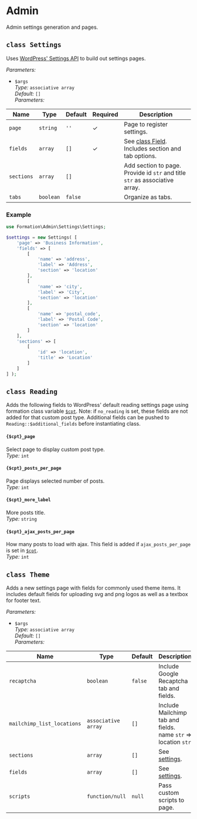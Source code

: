 # Admin

Admin settings generation and pages.

## `class Settings`

Uses [WordPress' Settings API](https://developer.wordpress.org/plugins/settings/using-settings-api/) to build out settings pages.

_Parameters:_

* `$args`  
_Type:_ `associative array`  
_Default:_ `[]`  
_Parameters:_

| Name | Type | Default | Required | Description
|--|--|--|--|--|
| `page` | `string` | `''` | ✓ | Page to register settings.
| `fields` | `array` | `[]` | ✓ | See [class Field](/src/common/#user-content-class-field). Includes section and tab options.
| `sections` | `array` | `[]` |  | Add section to page. Provide id `str` and title `str` as associative array.
| `tabs` | `boolean` | `false` |  | Organize as tabs.

### Example

```php
use Formation\Admin\Settings\Settings;

$settings = new Settings( [
	'page' => 'Business Information',
	'fields' => [
		[
			'name' => 'address',
			'label' => 'Address',
			'section' => 'location'
		],
		[
			'name' => 'city',
			'label' => 'City',
			'section' => 'location'
		],
		[
			'name' => 'postal_code',
			'label' => 'Postal Code',
			'section' => 'location'
		]
	],
	'sections' => [
		[
			'id' => 'location',
			'title' => 'Location'
		]
	]
] );
```
## `class Reading`

Adds the following fields to WordPress' default reading settings page using formation class variable [`$cpt`](/src/#user-content-public-static-cpt). Note: if `no_reading` is set, these fields are not added for that custom post type. Additional fields can be pushed to `Reading::$additional_fields` before instantiating class.

#### `{$cpt}_page`

Select page to display custom post type.   
*Type:* `int`   

#### `{$cpt}_posts_per_page`

Page displays selected number of posts.  
*Type:* `int`   

#### `{$cpt}_more_label`

More posts title.  
*Type:* `string`    

#### `{$cpt}_ajax_posts_per_page`

How many posts to load with ajax. This field is added if `ajax_posts_per_page` is set in [`$cpt`](/src/#user-content-public-static-cpt).  
*Type:* `int`

## `class Theme`

Adds a new settings page with fields for commonly used theme items. It includes default fields for uploading svg and png logos as well as a textbox for footer text.

_Parameters:_

* `$args`  
_Type:_ `associative array`  
_Default:_ `[]`  
_Parameters:_

| Name | Type | Default | Description
|--|--|--|--|
| `recaptcha` | `boolean` | `false` | Include Google Recaptcha tab and fields.  
| `mailchimp_list_locations` | `associative array` | `[]` | Include Mailchimp tab and fields. name `str` => location `str`  
| `sections` | `array` | `[]` | See [settings](#settings).
| `fields` | `array` | `[]` | See [settings](#settings).
| `scripts` | `function/null` | `null` | Pass custom scripts to page.
